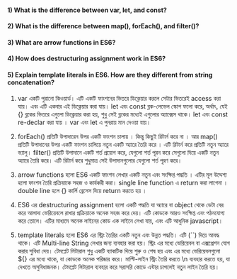 #### 1) What is the difference between var, let, and const?

#### 2) What is the difference between map(), forEach(), and filter()?

#### 3) What are arrow functions in ES6?

#### 4) How does destructuring assignment work in ES6?

#### 5) Explain template literals in ES6. How are they different from string concatenation?

1. var একটি পুরানো কিওয়ার্ড। এটি একটি ফাংশনের ভিতরে ডিক্লেয়ার করলে সেটার ভিতরেই access করা যায়। এবং এটি একবার এই ডিক্লেয়ার করা যায়। let এবং const ব্লক-লেভেল স্কোপ ফলো করে, অর্থাৎ, যেই {} ব্লকের ভিতরে এগুলো ডিক্লেয়ার করা হয়, শুধু সেই ব্লকের মধ্যেই এগুলোর অ্যাক্সেস থাকে। let এবং const re-declar করা যায় । var এবং let এ পুনরায় মান দেওয়া যায়।

2. forEach() প্রতিটি উপাদারেন উপর একটি ফাংশন চালায় । কিন্তু কিছুই রিটার্ন করে না । আর map() প্রতিটি উপাদানের উপর একটি ফাংশন চালিয়ে নতুন একটি অ্যারে তৈরি করে । এটি রিটার্ন করে প্রতিটি নতুন অ্যারে ভ্যালু। filter() প্রতিটি উপাদানে একটি শর্ত প্রয়োগ করে, যেগুলো শর্ত পূরন করে সেগুলো দিয়ে একটি নতুন অ্যারে তৈরি করে। এটি রিটার্ন করে শুধুমাত্র সেই উপাদানগুলোর যেগুলো শর্ত পূরণ করে।

3. arrow functions হলো ES6 একটি ফাংশন লেখার একটি নতুন এবং সংক্ষিপ্ত পদ্ধতি । এটির মূল উদ্দেশ্য হলো ফাংশন তৈরি প্রক্রিয়াকে সহজ ও কার্যকরী করা। single line function এ return করা লাগেনা । double line হলে {} কার্লি ব্রেসেস দিয়ে return করতে হয় । 

4. ES6 এর destructuring assignment হলো একটি পদ্ধতি যা অ্যারে বা object থেকে ডেটা বের করে আলাদা ভেরিয়েবলে রাখার প্রক্রিয়াকে অনেক সহজ করে দেয়। এটি কোডকে আরও সংক্ষিপ্ত এবং পঠনযোগ্য করে তোলে। এটির মাধ্যমে অনেক লাইনের কোড এক লাইনে লেখা যায়, এবং এটি আধুনিক javascript।


5. template literals হলো ES6 এর স্ট্রিং তৈরির একটি নতুন এবং উন্নত পদ্ধতি। এটি (``) দিয়ে আবদ্ধ থাকে। এটি Multi-line String লেখার জন্য ব্যবহার করা হয়। স্ট্রিং এর মধ্যে ভেরিয়েবল বা এক্সপ্রেশন যোগ করার সুবিধা দেয়।  টেমপ্লেট লিটারাল শুধু একটি ব্যাকটিক দিয়ে শুরু ও শেষ হয় এবং এর মধ্যে ভেরিয়েবলগুলো ${} এর মধ্যে থাকে, যা কোডকে অনেক পরিষ্কার করে। মাল্টি-লাইন স্ট্রিং তৈরি করতে \n ব্যবহার করতে হয়, যা দেখতে অসুবিধাজনক। টেমপ্লেট লিটারাল ব্যবহার করে সরাসরি কোডে এন্টার চাপলেই নতুন লাইন তৈরি হয়।
